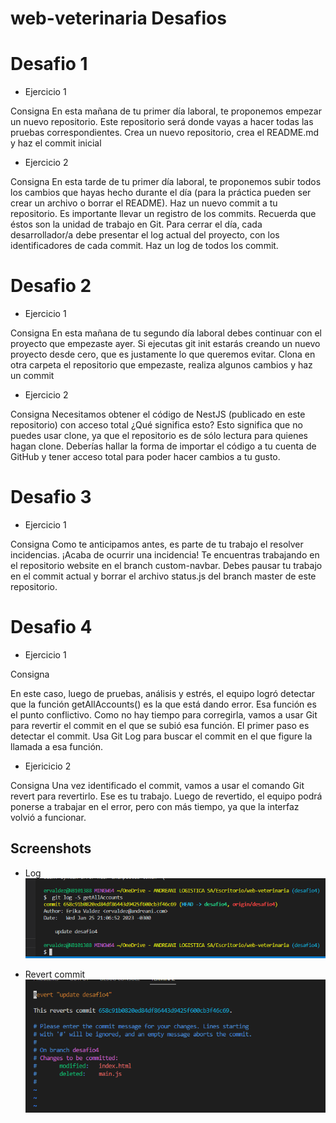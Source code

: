 # web-veterinaria Desafios

# Desafio 1

- Ejercicio 1

Consigna 
En esta mañana de tu primer día laboral, te 
proponemos empezar un nuevo repositorio. 
Este repositorio será donde vayas a hacer 
todas las pruebas correspondientes.
Crea un nuevo repositorio, crea el 
README.md y haz el commit inicial

- Ejercicio 2

Consigna
En esta tarde de tu primer día laboral, te 
proponemos subir todos los cambios que 
hayas hecho durante el día (para la práctica 
pueden ser crear un archivo o borrar el 
README). 
Haz un nuevo commit a tu repositorio.
Es importante llevar un registro de los 
commits. Recuerda que éstos son la unidad 
de trabajo en Git.
Para cerrar el día, cada desarrollador/a debe 
presentar el log actual del proyecto, con los 
identificadores de cada commit. Haz un log 
de todos los commit.


# Desafio 2

- Ejercicio 1

Consigna
En esta mañana de tu segundo día laboral 
debes continuar con el proyecto que 
empezaste ayer. Si ejecutas git init estarás 
creando un nuevo proyecto desde cero, que 
es justamente lo que queremos evitar.
Clona en otra carpeta el repositorio que 
empezaste, realiza algunos cambios y haz 
un commit

- Ejercicio 2

Consigna
Necesitamos obtener el código de NestJS 
(publicado en este repositorio) con acceso 
total ¿Qué significa esto? Esto significa que no 
puedes usar clone, ya que el repositorio es de 
sólo lectura para quienes hagan clone.
Deberías hallar la forma de importar el 
código a tu cuenta de GitHub y tener acceso 
total para poder hacer cambios a tu gusto.

# Desafio 3

- Ejercicio 1

Consigna
Como te anticipamos antes, es parte de tu 
trabajo el resolver incidencias. ¡Acaba de 
ocurrir una incidencia! Te encuentras 
trabajando en el repositorio website en el 
branch custom-navbar. Debes pausar tu 
trabajo en el commit actual y borrar el 
archivo status.js del branch master de este 
repositorio.

# Desafio 4

- Ejercicio 1

Consigna

En este caso, luego de pruebas, análisis y estrés, el 
equipo logró detectar que la función getAllAccounts()
es la que está dando error. Esa función es el punto 
conflictivo. Como no hay tiempo para corregirla, 
vamos a usar Git para revertir el commit en el que 
se subió esa función.
El primer paso es detectar el commit. Usa Git Log 
para buscar el commit en el que figure la llamada a 
esa función.

- Ejericicio 2

Consigna
Una vez identificado el commit, vamos a usar 
el comando Git revert para revertirlo. Ese es 
tu trabajo.
Luego de revertido, el equipo podrá ponerse 
a trabajar en el error, pero con más tiempo, 
ya que la interfaz volvió a funcionar.


## Screenshots
- Log
![Log](https://github.com/ErikaValdez120/web-veterinaria/blob/desafio4/log.png)

- Revert commit
![Revert commit](https://github.com/ErikaValdez120/web-veterinaria/blob/desafio4/revert%20commit.png)

